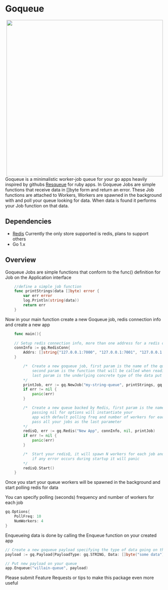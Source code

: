 
# Goqueue 
<img align="right" src="https://user-images.githubusercontent.com/11549552/30172808-d1afedfa-93c3-11e7-8fb1-6d46007c4bb7.jpg" height="500px" border="0"/>

Goqueue is a minimalistic worker-job queue for your go apps heavily inspired by githubs [Resqueue](https://github.com/resque/resque) for ruby apps. 
In Goqueue Jobs are simple functions that receive data in []byte form and return an error. These Job functions are attached to Workers, Workers are spawned 
in the background with and poll your queue looking for data. When data is found it performs your Job function on that data.

## Dependencies
* [Redis](https://redis.io/download)
    Currently the only store supported is redis, plans to support others
* Go 1.x

## Overview 
Goqueue Jobs are simple functions that conform to the func() definition for Job on the Application interface
```go
    //define a simple job function 
    func printStrings(data []byte) error {
        var err error
        log.Println(string(data))
        return err
    }
```

Now in your main function create a new Goqueue job, redis connection info and create a new app 

```go
    func main(){
    
    // Setup redis connection info, more than one address for a redis cluster 
	connInfo := gq.RedisConn{
		Addrs: []string{"127.0.0.1:7000", "127.0.0.1:7001", "127.0.0.1:7002", "127.0.0.1:7003", "127.0.0.1:7004","127.0.0.1:7005"},
	}

        /*	Create a new goqueue job, first param is the name of the queue that will be used for reading
            second param is the function that will be called when reading from this queue
            last param is the underlying concrete type of the data put onto your queue
        */
        printJob, err := gq.NewJob("my-string-queue", printStrings, gq.STRING)
        if err != nil {
            panic(err)
        }

        /*	Create a new queue backed by Redis, first param is the name of your app
            passing nil for options will instantiate your
            app with default polling freq and number of workers for each job
            pass all your jobs as the last parameter
        */
        redisQ, err := gq.Redis("New App", connInfo, nil, printJob)
        if err != nil {
            panic(err)
        }

        /*	Start your redisQ, it will spawn N workers for each job and start polling the queue and processing data
            if any error occurs during startup it will panic
        */
        redisQ.Start()
    }
```

Once you start your queue workers will be spawned in the background and start polling redis for data 

You can specify polling (seconds) frequency and number of workers for each job 
```go 
gq.Options{
    PollFreq: 10 
    NumWorkers: 4
}
```

Enqueueing data is done by calling the Enqueue function on your created app 
```go 
// Create a new goqueue payload specifying the type of data going on the queue and the actual data in byte form
payload := gq.Payload{PayloadType: gq.STRING, Data: []byte("some data")}

// Put new payload on your queue
app.Enqueue("villain-queue", payload)
```

Please submit Feature Requests or tips to make this package even more useful